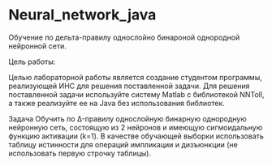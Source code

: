 # Neural_network_java
Обучение по дельта-правилу однослойно бинароной однородной нейронной сети.

Цель работы:

Целью лабораторной работы является создание студентом программы,
реализующей ИНС для решения поставленной задачи. Для решения поставленной задачи используйте систему Matlab с библиотекой NNToll,
а также реализуйте ее на Java без использования библиотек.

Задача
Обучить по Δ-правилу однослойную бинарную однородную нейронную сеть, состоящую из 2 нейронов и имеющую сигмоидальную функцию 
активации (k=1). В качестве обучающей выборки использовать таблицу истинности для операций импликации и дизъюнкции (не использовать 
первую строчку таблицы).
